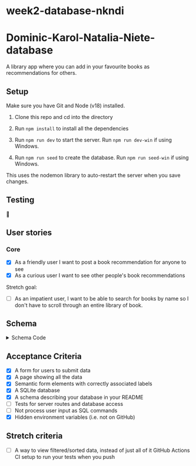 # week2-database-nkndi

# Dominic-Karol-Natalia-Niete-database

A library app where you can add in your favourite books as recommendations for others.

## Setup

Make sure you have Git and Node (v18) installed.

1. Clone this repo and cd into the directory

2. Run `npm install` to install all the dependencies

3. Run `npm run dev` to start the server. Run `npm run dev-win` if using Windows.

4. Run `npm run seed` to create the database. Run `npm run seed-win` if using Windows.

This uses the nodemon library to auto-restart the server when you save changes.

## Testing

:construction: 

## User stories

### Core

- [X] As a friendly user I want to post a book recommendation for anyone to see
- [X] As a curious user I want to see other people's book recommendations

Stretch goal: 
- [ ] As an impatient user, I want to be able to search for books by name so I don't have to scroll through an entire library of book.

## Schema

<details>
  <summary>Schema Code</summary>

```js
BEGIN;

CREATE TABLE IF NOT EXISTS genres (
  id INTEGER PRIMARY KEY AUTOINCREMENT,
  name TEXT NOT NULL
);

CREATE TABLE IF NOT EXISTS books (
  id INTEGER PRIMARY KEY AUTOINCREMENT,
  name TEXT NOT NULL,
  author_id INTEGER REFERENCES authors(id),
  year INTEGER, 
  genres_id INTEGER REFERENCES genres(id)
);

CREATE TABLE IF NOT EXISTS authors (
  id INTEGER PRIMARY KEY AUTOINCREMENT,
  name TEXT NOT NULL
);

CREATE INDEX IF NOT EXISTS book_names ON books(name);


COMMIT
```
  
</details>


## Acceptance Criteria

- [x] A form for users to submit data
- [x] A page showing all the data
- [x] Semantic form elements with correctly associated labels
- [x] A SQLite database
- [x] A schema describing your database in your README
- [ ] Tests for server routes and database access
- [ ] Not process user input as SQL commands
- [x] Hidden environment variables (i.e. not on GitHub)

## Stretch criteria

- [ ] A way to view filtered/sorted data, instead of just all of it
    GitHub Actions CI setup to run your tests when you push






